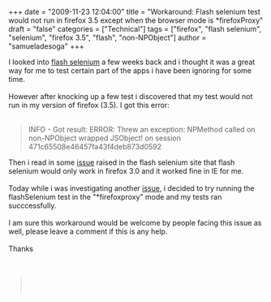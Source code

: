 +++
date = "2009-11-23 12:04:00"
title = "Workaround: Flash selenium test would not run in firefox 3.5 except when the browser mode is *firefoxProxy"
draft = "false"
categories = ["Technical"]
tags = ["firefox", "flash selenium", "selenium", "firefox 3.5", "flash", "non-NPObject"]
author = "samueladesoga"
+++

I looked into <a href="http://code.google.com/p/flash-selenium/">flash selenium</a> a few weeks back and  i thought it was a great way for me to test certain part of the apps i have been ignoring for some time.<br /><br />However after knocking up a few test i discovered that my test would not run in my version of firefox (3.5). I got this error:<br /><br /><blockquote> INFO - Got result: ERROR: Threw an exception: NPMethod called on non-NPObject wrapped JSObject! on session 471c65508e46457fa43f4deb873d0592</blockquote>Then i read in some <a href="http://code.google.com/p/flash-selenium/issues/detail?id=27">issue</a> raised in the flash selenium site that flash selenium would only work in firefox 3.0 and it worked fine in IE for me.<br /><br />Today while i was investigating another <a href="http://samadesoga.blogspot.com/2009/11/selenium-failed-to-start-browser-in.html">issue</a>, i decided to try running the flashSelenium test  in the "*firefoxproxy" mode and my tests ran succcessfully.<br /><br />I am sure this workaround would be welcome by people facing this issue as well, please leave a comment if this is any help.<br /><br />Thanks<br /><br /><br /><blockquote><br /><br /></blockquote>

